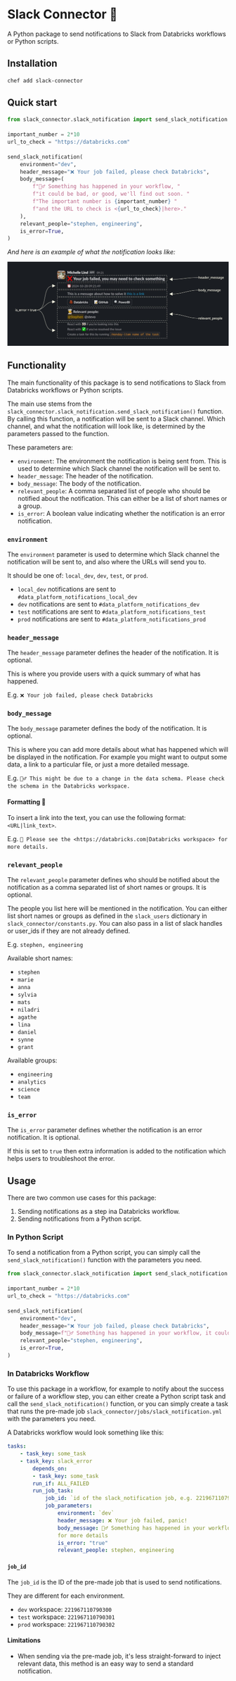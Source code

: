# Slack Connector 💬

A Python package to send notifications to Slack from Databricks workflows or Python scripts.

## Installation

```bash
chef add slack-connector
```

## Quick start

```python
from slack_connector.slack_notification import send_slack_notification

important_number = 2*10
url_to_check = "https://databricks.com"

send_slack_notification(
    environment="dev",
    header_message="❌ Your job failed, please check Databricks",
    body_message=(
        f"🙋‍♂️ Something has happened in your workflow, "
        f"it could be bad, or good, we'll find out soon. "
        f"The important number is {important_number} "
        f"and the URL to check is <{url_to_check}|here>."
    ),
    relevant_people="stephen, engineering",
    is_error=True,
)
```

_And here is an example of what the notification looks like:_

![Photo of example notification](assets/slack_notification_example.jpg)

## Functionality
The main functionality of this package is to send notifications to Slack from Databricks workflows or Python scripts.

The main use stems from the `slack_connector.slack_notification.send_slack_notification()` function. By calling this function, a notification will be sent to a Slack channel. Which channel, and what the notification will look like, is determined by the parameters passed to the function.

These parameters are:
- `environment`: The environment the notification is being sent from. This is used to determine which Slack channel the notification will be sent to.
- `header_message`: The header of the notification.
- `body_message`: The body of the notification.
- `relevant_people`: A comma separated list of people who should be notified about the notification. This can either be a list of short names or a group.
- `is_error`: A boolean value indicating whether the notification is an error notification.

### `environment`

The `environment` parameter is used to determine which Slack channel the notification will be sent to, and also where the URLs will send you to.

It should be one of: `local_dev`, `dev`, `test`, or `prod`.

- `local_dev` notifications are sent to `#data_platform_notifications_local_dev`
- `dev` notifications are sent to `#data_platform_notifications_dev`
- `test` notifications are sent to `#data_platform_notifications_test`
- `prod` notifications are sent to `#data_platform_notifications_prod`

### `header_message`

The `header_message` parameter defines the header of the notification. It is optional.

This is where you provide users with a quick summary of what has happened.

E.g. `❌ Your job failed, please check Databricks`

### `body_message`

The `body_message` parameter defines the body of the notification. It is optional.

This is where you can add more details about what has happened which will be displayed in the notification. For example you might want to output some data, a link to a particular file, or just a more detailed message.

E.g. `🙋‍♂️ This might be due to a change in the data schema. Please check the schema in the Databricks workspace.`

#### Formatting 💅

To insert a link into the text, you can use the following format: `<URL|link_text>`.

E.g. `🔗 Please see the <https://databricks.com|Databricks workspace> for more details.`


### `relevant_people`

The `relevant_people` parameter defines who should be notified about the notification as a comma separated list of short names or groups. It is optional.

The people you list here will be mentioned in the notification. You can either list short names or groups as defined in the `slack_users` dictionary in `slack_connector/constants.py`. You can also pass in a list of slack handles or user_ids if they are not already defined.

E.g. `stephen, engineering`

Available short names:
- `stephen`
- `marie`
- `anna`
- `sylvia`
- `mats`
- `niladri`
- `agathe`
- `lina`
- `daniel`
- `synne`
- `grant`

Available groups:
- `engineering`
- `analytics`
- `science`
- `team`

### `is_error`

The `is_error` parameter defines whether the notification is an error notification. It is optional.

If this is set to `true` then extra information is added to the notification which helps users to troubleshoot the error.

## Usage
There are two common use cases for this package:
1. Sending notifications as a step ina Databricks workflow.
2. Sending notifications from a Python script.

### In Python Script

To send a notification from a Python script, you can simply call the `send_slack_notification()` function with the parameters you need.

```python
from slack_connector.slack_notification import send_slack_notification

important_number = 2*10
url_to_check = "https://databricks.com"

send_slack_notification(
    environment="dev",
    header_message="❌ Your job failed, please check Databricks",
    body_message=f"🙋‍♂️ Something has happened in your workflow, it could be bad, or good, we'll find out soon. The important number is {important_number} and the URL to check is <{url_to_check}|here>.",
    relevant_people="stephen, engineering",
    is_error=True,
)
```

### In Databricks Workflow

To use this package in a workflow, for example to notify about the success or failure of a workflow step, you can either create a Python
script task and call the `send_slack_notification()` function, or you can simply create a task that runs the pre-made job `slack_connector/jobs/slack_notification.yml` with the parameters you need.

A Databricks workflow would look something like this:

```yaml
tasks:
    - task_key: some_task
    - task_key: slack_error
        depends_on:
        - task_key: some_task
        run_if: ALL_FAILED
        run_job_task:
            job_id: `id of the slack_notification job, e.g. 221967110790300`
            job_parameters:
                environment: `dev`
                header_message: ❌ Your job failed, panic!
                body_message: 🙋‍♂️ Something has happened in your workflow. Check Databricks
                for more details
                is_error: "true"
                relevant_people: stephen, engineering
```

#### `job_id`

The `job_id` is the ID of the pre-made job that is used to send notifications.

They are different for each environment.

- `dev` workspace: `221967110790300`
- `test` workspace: `221967110790301`
- `prod` workspace: `221967110790302`

#### Limitations

- When sending via the pre-made job, it's less straight-forward to inject relevant data, this method is an easy way to send a standard notification.
